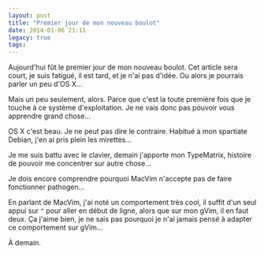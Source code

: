 ```yaml
---
layout: post
title: "Premier jour de mon nouveau boulot"
date: 2014-01-06 21:11
legacy: true
tags:
---
```




Aujourd'hui fût le premier jour de mon nouveau boulot. Cet article sera court,
je suis fatigué, il est tard, et je n'ai pas d'idée. Ou alors je pourrais
parler un peu d'OS X…

<!-- more -->

Mais un peu seulement, alors. Parce que c'est la toute première fois que
je touche à ce système d'exploitation. Je ne vais donc pas pouvoir vous
apprendre grand chose…

OS X c'est beau. Je ne peut pas dire le contraire. Habitué à
mon spartiate Debian, j'en ai pris plein les mirettes…

Je me suis battu avec le clavier, demain j'apporte mon TypeMatrix, histoire
de pouvoir me concentrer sur autre chose…

Je dois encore comprendre pourquoi MacVim n'accepte pas de faire
fonctionner pathogen…

En parlant de MacVim, j'ai noté un comportement très cool, il suffit d'un
seul appui sur `^` pour aller en début de ligne, alors que sur mon gVim,
il en faut deux. Ça j'aime bien, je ne sais pas pourquoi je n'ai jamais
pensé à adapter ce comportement sur gVim…

À demain.


